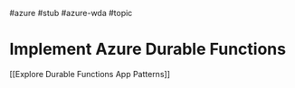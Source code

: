 #azure #stub #azure-wda #topic

# Implement Azure Durable Functions
[[Explore Durable Functions App Patterns]]